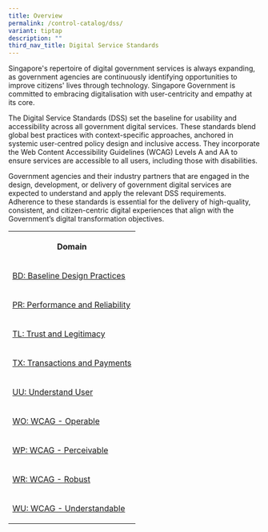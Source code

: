 ```yaml
---
title: Overview
permalink: /control-catalog/dss/
variant: tiptap
description: ""
third_nav_title: Digital Service Standards
---
```

<p>Singapore's repertoire of digital government services is always expanding,
as government agencies are continuously identifying opportunities to improve
citizens' lives through technology. Singapore Government is committed to
embracing digitalisation with user-centricity and empathy at its core.</p>
<p>The Digital Service Standards (DSS) set the baseline for usability and
accessibility across all government digital services. These standards blend
global best practices with context-specific approaches, anchored in systemic
user-centred policy design and inclusive access. They incorporate the Web
Content Accessibility Guidelines (WCAG) Levels A and AA to ensure services
are accessible to all users, including those with disabilities.</p>
<p>Government agencies and their industry partners that are engaged in the
design, development, or delivery of government digital services are expected
to understand and apply the relevant DSS requirements. Adherence to these
standards is essential for the delivery of high-quality, consistent, and
citizen-centric digital experiences that align with the Government’s digital
transformation objectives.</p>
<table style="minWidth: 25px">
<colgroup>
<col>
</colgroup>
<tbody>
<tr>
<th rowspan="1" colspan="1">
<p>Domain</p>
</th>
</tr>
<tr>
<td rowspan="1" colspan="1">
<p><a href="/control-catalog/bd/" rel="noopener noreferrer nofollow" target="_blank">BD: Baseline Design Practices</a>
</p>
</td>
</tr>
<tr>
<td rowspan="1" colspan="1">
<p><a href="/control-catalog/pr/" rel="noopener noreferrer nofollow" target="_blank">PR: Performance and Reliability</a>
</p>
</td>
</tr>
<tr>
<td rowspan="1" colspan="1">
<p><a href="/control-catalog/tl/" rel="noopener noreferrer nofollow" target="_blank">TL: Trust and Legitimacy</a>
</p>
</td>
</tr>
<tr>
<td rowspan="1" colspan="1">
<p><a href="/control-catalog/tx/" rel="noopener noreferrer nofollow" target="_blank">TX: Transactions and Payments</a>
</p>
</td>
</tr>
<tr>
<td rowspan="1" colspan="1">
<p><a href="/control-catalog/uu/" rel="noopener noreferrer nofollow" target="_blank">UU: Understand User</a>
</p>
</td>
</tr>
<tr>
<td rowspan="1" colspan="1">
<p><a href="/control-catalog/wo/" rel="noopener noreferrer nofollow" target="_blank">WO: WCAG - Operable</a>
</p>
</td>
</tr>
<tr>
<td rowspan="1" colspan="1">
<p><a href="/control-catalog/wp/" rel="noopener noreferrer nofollow" target="_blank">WP: WCAG - Perceivable</a>
</p>
</td>
</tr>
<tr>
<td rowspan="1" colspan="1">
<p><a href="/control-catalog/wr/" rel="noopener noreferrer nofollow" target="_blank">WR: WCAG - Robust</a>
</p>
</td>
</tr>
<tr>
<td rowspan="1" colspan="1">
<p><a href="/control-catalog/wu/" rel="noopener noreferrer nofollow" target="_blank">WU: WCAG - Understandable</a>
</p>
</td>
</tr>
</tbody>
</table>
<p></p>
